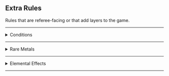## Extra Rules

Rules that are referee-facing or that add layers to the game.

* * *

<details><summary>Conditions</summary>
<p>
	
**Blindness**

You can’t see or make ranged attacks. Attacking and Dodging are hard rolls.

**(Not) Breathing**

You can hold your breath for as many rounds as your Fortitude. If you take damage while holding your breath, you must make a Fortitude save. On failure, you start dying.

**Charmed**

You fail all rolls against your charmer. If you attack, hurt, or say anything bad about them, you take 1 mind damage.

**Confused**

Roll a D6. You must spend your turn interacting with: 1) the player on your right; 2) the player on your left; 3) yourself; 4) the closest monster; 5) the environment; 6) oblivion.

**Cursed**

You cannot benefit from magic.

**Dazed**

You can act OR move on your turn.

**Deafened**

You can’t hear. Your teammates cannot talk to you or about you.

**Dying**

See Dying, Wounds & Healing in the base rules.

**Exhausted**

-1 Inventory and Psyche slots. Cumulative.

**Frightened**

You cannot interact with the source of your fear until you have spent a full turn without seeing it. Roll a D6: 1) drop whatever you are holding; 2) scream; 3) fall prone; 4) grapple the closest ally or object; 5) you are stunned for one turn; 6) run away.

**Grappled**

You cannot move. Roll a D6: 1) your head/mouth/throat is stuck, you can’t breathe; 2) left leg; 3) right leg; 4) left arm; 5) right arm; 6) an item you wear or hold is stuck.

**Invisible**

Attacking and Dodging are easy rolls. You cannot be seen.

**Petrified**

You skip your turn. All rolls are hard. You resist the first 10 damage of each attack.

**Poisoned**

You are disadvantaged in all your actions. Specific poisons can have unique additional effects too.

**Prone**

Attacking and dodging in melee is hard. Dodging ranged attacks is easy. Standing up takes all your turn’s movement.

**Stunned**

You skip your turn. All rolls are hard.

</p>
</details>

* * *

<details><summary>Rare Metals</summary>
<p>

**Adamantium**

Nothing is more solid than adamantium. Adamantium weapons ignore armor. Adamantium objects are unbreakable and combo with the Fighter’s parry ability.

**Cold Iron**

A fairie that touches cold iron loses all abilities and resistances for a turn. They can smell it.

**Mithral**

Mithral is light like cloth. Attack rolls made with mithral weapons are easy rolls but the damage die is one size smaller. Mithral armor doesn’t impede movement.

**Platinum**

Platinum repairs itself after 10 minutes and as such combos with the Fighter’s parry ability. Platinum weapons ignore the resistances of aberrations as well as their horrid immortality.

**Radium**

Radium sheds light like a candle. It ignores the resistances of celestial creatures like angels and devils. After each adventure spent carrying radium, save or gain a mutation.

**Silver**

Silvered weapons ignore all the resistances of undead creatures and of creatures that are not in their true form.

</p>
</details>

* * *

<details><summary>Elemental Effects</summary>
<p>
	
When you would roll elemental damage, you can replace a damage die with one of these effects.

- Acid: negate armor for a round.
- Cold: prevent movement for a round.
- Electric: inflict 1D4 damage to an adjacent target.
- Fire: destroy a flammable small object.
- Mind: charm for a round.
- Magical: ignore resistance.
- Poison: poison for a round.

</p>
</details>

* * *
